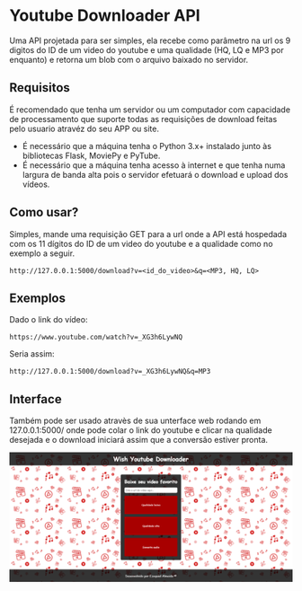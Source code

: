 
# Youtube Downloader API

Uma API projetada para ser simples, ela recebe como parâmetro na url os 9 digitos do ID de um video do youtube e uma qualidade (HQ, LQ e MP3 por enquanto) e retorna um blob com o arquivo baixado no servidor.

## Requisitos
É recomendado que tenha um servidor ou um computador com capacidade de processamento que suporte todas as requisições de download feitas pelo usuario atravéz do seu APP ou site.
* É necessário que a máquina tenha o Python 3.x+ instalado junto às bibliotecas Flask, MoviePy e PyTube.
* É necessário que a máquina tenha acesso à internet e que tenha numa largura de banda alta pois o servidor efetuará o download e upload dos vídeos.

## Como usar?

Simples, mande uma requisição GET para a url onde a API está hospedada com os 11 dígitos do ID de um video do youtube e a qualidade como no exemplo a seguir.
```
http://127.0.0.1:5000/download?v=<id_do_video>&q=<MP3, HQ, LQ>
```

## Exemplos
Dado o link do vídeo: 
```
https://www.youtube.com/watch?v=_XG3h6LywNQ
```
Seria assim:
```
http://127.0.0.1:5000/download?v=_XG3h6LywNQ&q=MP3
```

## Interface

Também pode ser usado atravès de sua unterface web rodando em 127.0.0.1:5000/ onde pode colar o link do youtube e clicar na qualidade desejada e o download iniciará assim que a conversão estiver pronta.

![interface web](https://github.com/ezequielwish/flask-youtube-downloader/blob/6379d895985fc24875077204e8fa55e800380236/screenshots/interface%20web.png)
